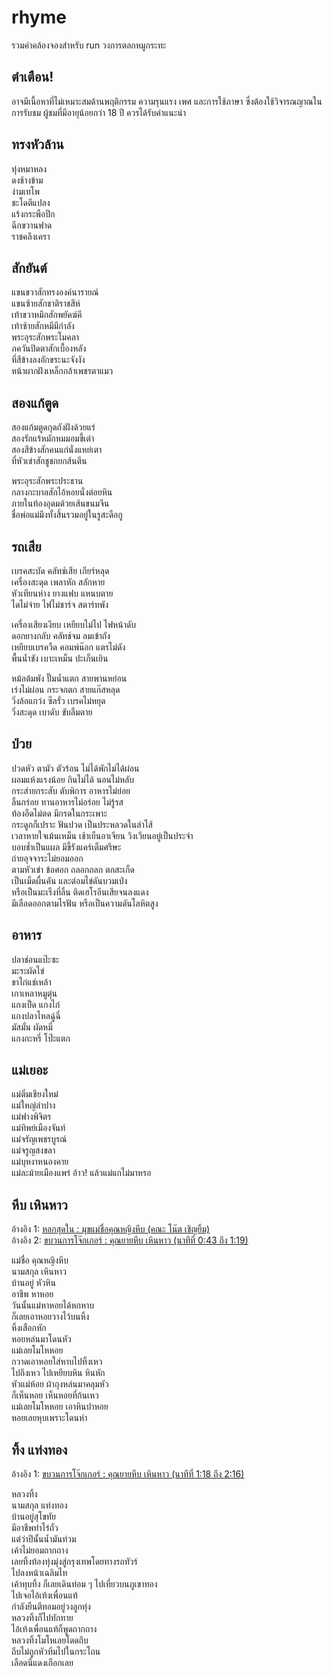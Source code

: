 # rhyme 

รวมคำคล้องจองสำหรับ run วงการตลกหมูกระทะ

## ตำเตือน!

อาจมีเนื้อหาที่ไม่เหมาะสมด้านพฤติกรรม ความรุนแรง เพศ และการใช้ภาษา 
ซึ่งต้องใช้วิจารณญาณในการรับชม ผู้ชมที่มีอายุน้อยกว่า 18 ปี ควรได้รับคำแนะนำ

## ทรงหัวล้าน

ทุ่งหมาหลง  
ดงช้างข้าม  
ง่ามเทโพ  
ชะโดตีแปลง  
แร้งกระพือปีก  
ฉีกขวานฟาด  
ราชคลึงเครา  

## สักยันต์

แขนขวาสักทรงองค์นารายณ์  
แขนซ้ายสักชาติราชสีห์  
เท้าขวาหมึกสักพยัคฆ์คี  
เท้าซ้ายสักหมีมีกำลัง  
พระอุระสักพระโมคลา  
ภควันปิดตาสักเบื้องหลัง  
ที่สีข้างลงอักขระนะจังงัง  
หน้าผากฝังเหล็กกล้าเพชรตาแมว  

## สองแก้ตูด

สองแก้มตูดกุดถังฝังด้วยแร่  
สองรักแร้หมักหมมอมขี้เต่า  
สองสีข้างสักคนแก่นั่งแหย่เตา  
ที่หัวเข่าสักชูชกยกส้นตีน    

พระอุระสักพระประธาน  
กลางกะบาลสักไอ้หอยนั่งต่อยหิน  
ภายในท้องอุดมด้วยเส้นขนมจีน  
ชื่อพ่อแม่มึงทั้งสิ้นรวมอยู่ในรูสะดือกู  

## รถเสีย

เบรคสะบัด คลัทช์เสีย เกียร์หลุด  
เครื่องสะดุด เพลาหัก สลักหาย  
หัวเทียนห่าง ยางแฟบ แหนบตาย  
ไดไม่จ่าย ไฟไม่ชาร์จ สตาร์ทพัง  

เครื่องเสียงเงียบ เหยียบไม่ไป ไฟหน้าดับ  
ดอกยางกลับ คลัทช์จม ลมเข้าถัง  
เหยียบเบรควืด คอมพ์น๊อก แตรไม่ดัง  
พื้นน้ำขัง เบาะเหม็น ปะเก็นเยิน  

หม้อต้มพัง ปั๊มน้ำแตก สายพานหย่อน  
เร่งไม่ผ่อน กระจกตก สายแก๊สหลุด  
วิ่งล้อแกว่ง ซีลรั่ว เบรคไม่หยุด  
วิ่งสะดุด เบาดับ ขับลืมตาย  

## ป่วย

ปวดหัว ตามัว ตัวร้อน ไม่ได้พักไม่ได้ผ่อน   
ผอมแห้งแรงน้อย กินไม่ได้ นอนไม่หลับ  
กระส่ายกระสับ ตับพิการ อาหารไม่ย่อย  
ลิ้นกร่อย ทานอาหารไม่อร่อย ไม่รู้รส  
ท้องอืดไม่ตด มีกรดในกระเพาะ  
กระดูกก็เปราะ ฟันปวด เป็นประหลวดในลำไส้  
เวลาหายใจเม้นเหม็น เช้าเย็นอาเจียน วิงเวียนอยู่เป็นประจำ  
บอบช้ำเป็นแผล มีขี้รังแคร์เต็มศรีษะ   
ถ่ายอุจจาระไม่ยอมออก  
ตามหัวเข่า ข้อศอก ถลอกถลก ตกสะเก็ด   
เป็นเม็ดผื่นคัน และต่อมไข่ดันบวมเป่ง  
หรือเป็นมะเร็งที่ลิ้น ติดเฮโรอีนเสียจนลงแดง  
มีเลือดออกตามไรฟัน หรือเป็นความดันโลหิตสูง  

## อาหาร

ปลาช่อนแป๊ะซะ  
มะระผัดไข่  
ขาไก่แช่เหล้า  
เกาเหลาหมูตุ๋น  
แกงเป็ด แกงไก่  
แกงปลาไหลฉู่ฉี่  
มัสมั่น ผัดหมี่  
แกงกะหรี่ โป๊ะแตก  

## แม่เยอะ

แม่ติ๋มเชียงใหม่  
แม่ใหญ่ลำปาง  
แม่ฟางพิจิตร  
แม่ทิพย์เมืองจันท์  
แม่จรัญเพชรบูรณ์  
แม่จรูญสงขลา  
แม่บุหงาหนองคาย  
แม่ละม้ายเมืองแพร่
อ้าว! แล้วแม่แกไม่มาหรอ

## หีบ เหินหาว

อ้างอิง 1: [หลกสุดใน : มุขแม่ชื่อคุณหญิงหีบ (คณะ โน๊ต เชิญยิ้ม)](https://www.youtube.com/watch?v=2gOXTlv_KKI)  
อ้างอิง 2: [ขบวนการโจ๊กเกอร์ : คุณยายหีบ เหินหาว (นาทีที่ 0:43 ถึง 1:19)](https://www.facebook.com/104882044717135/videos/804689317032590)  

แม่ชื่อ คุณหญิงหีบ  
นามสกุล เหินหาว  
บ้านอยู่ หัวหิน  
อาชีพ หาหอย  
วันนั้นแม่หาหอยได้หกหาบ  
ก็เลยเอาหอยวางไว้บนหิ้ง  
หิ้งเสือกหัก  
หอยหล่นมาโดนหัว  
แม่เลยโมโหหอย  
กวาดเอาหอยใส่หาบไปทิ้งเหว  
ไปถึงเหว ไปเหยียบหิน หินหัก  
หัวแม่ห้อย ผ้าถุงหล่นมาคลุมหัว  
ก็เห็นหอย เห็นหอยที่ก้นเหว  
แม่เลยโมโหหอย เอาหินปาหอย  
หอยเลยหุบเพราะโดนหำ  

## ทิ้ง แท่งทอง

อ้างอิง 1: [ขบวนการโจ๊กเกอร์ : คุณยายหีบ เหินหาว (นาทีที่ 1:18 ถึง 2:16)](https://www.facebook.com/104882044717135/videos/804689317032590)  

หลวงทิ้ง  
นามสกุล แท่งทอง  
บ้านอยู่สุโขทัย  
มีอาชีพทำไร่ถั่ว  
แต่ว่าปีนั้นน้ำมันท่วม  
เค้าไม่ยอมถากถาง  
เลยทิ้งท้องทุ่งมุ่งสู่กรุงเทพโดยทางรถทัวร์   
ไปลงหน้าเฉลิมไท  
เค้าทุบทิ้ง ก็เลยเดินท่อม ๆ ไปเที่ยวบนภูเขาทอง  
ไปเจอไอ้เท้งเพื่อนแท้  
กำลังยืนตีทอมอยู่วงลูกทุ่ง  
หลวงทิ้งก็ไปทักทาย  
ไอ้เท้งเพื่อนแท้ก็พูดถากถาง  
หลวงทิ้งโมโหเลยโดดถึบ  
ถีบไม่ถูกหัวทิ่มไปในกระโถน  
เลือดนี่แดงเถือกเลย  
